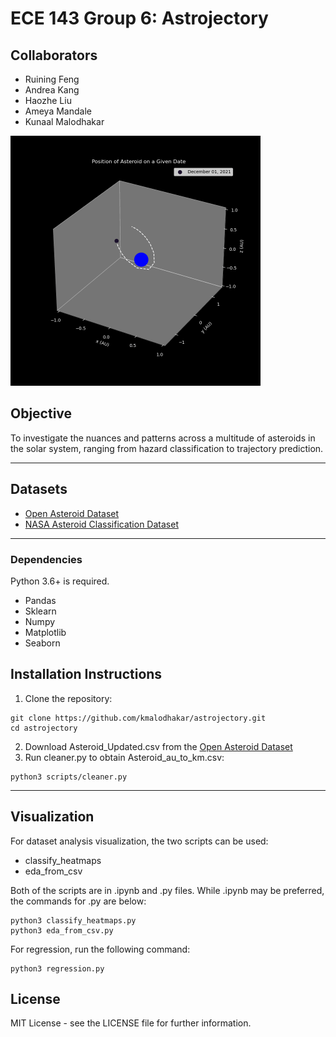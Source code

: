 # ECE 143 Group 6: Astrojectory

## Collaborators

- Ruining Feng
- Andrea Kang
- Haozhe Liu
- Ameya Mandale
- Kunaal Malodhakar

<img src="https://github.com/kmalodhakar/astrojectory/blob/master/gifs/hazardous_astro.gif" width="400" height="400" />

## Objective
To investigate the nuances and patterns across a multitude of asteroids in the solar system, ranging from hazard classification to trajectory prediction.

***
## Datasets

- [Open Asteroid Dataset](https://www.kaggle.com/basu369victor/prediction-of-asteroid-diameter?select=Asteroid_Updated.csv)
- [NASA Asteroid Classification Dataset](https://www.kaggle.com/shrutimehta/nasa-asteroids-classification)

***

### Dependencies
Python 3.6+ is required.
- Pandas
- Sklearn
- Numpy
- Matplotlib
- Seaborn

## Installation Instructions

1) Clone the repository:
```
git clone https://github.com/kmalodhakar/astrojectory.git
cd astrojectory
```

2) Download Asteroid_Updated.csv from the [Open Asteroid Dataset](https://www.kaggle.com/basu369victor/prediction-of-asteroid-diameter?select=Asteroid_Updated.csv)
3) Run cleaner.py to obtain Asteroid_au_to_km.csv:
```
python3 scripts/cleaner.py
```
***

## Visualization

For dataset analysis visualization, the two scripts can be used:

- classify_heatmaps
- eda_from_csv

Both of the scripts are in .ipynb and .py files. 
While .ipynb may be preferred, the commands for .py are below:

```
python3 classify_heatmaps.py
python3 eda_from_csv.py
```

For regression, run the following command:
```
python3 regression.py 
```

## License

MIT License - see the LICENSE file for further information.